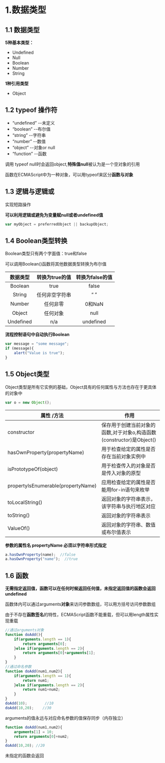 # 1.数据类型

## 1.1 数据类型

**5种基本类型：**

- Undefined
- Null
- Boolean
- Number
- String

**1种引用类型**

- Object

## 1.2 typeof 操作符

- “undefined”  --未定义
- “boolean”  --布尔值
- “string”  --字符串
- “number”  --数值
- “object”  --对象or null
- “function”   --函数

调用 typeof null时会返回object,**特殊值null**被认为是一个空对象的引用

函数在ECMAScript中为一种对象，可以用typeof来区分**函数与对象**

## 1.3 逻辑与逻辑或

实现短路操作

**可以利用逻辑或避免为变量赋null或者undefined值**

```javascript
var myObject = preferredObject || backupObject;
```

## 1.4 Boolean类型转换

Boolean类型只有两个字面值：true和false

可以调用Boolean()函数将其他数据类型转换为布尔值

| 数据类型  | 转换为true的值 | 转换为false的值 |
| :-------: | :------------: | :-------------: |
|  Boolean  |      true      |      false      |
|  String   | 任何非空字符串 |       “ ”       |
|  Number   |    任何非零    |     0和NaN      |
|  Object   |    任何对象    |      null       |
| Undefined |      n/a       |    undefined    |

**流程控制语句中自动执行Boolean**

```javascript
var message = "some message";
if (message){
    alert("Value is true");
}
```

## 1.5 Object类型

Object类型是所有它实例的基础，Object具有的任何属性与方法也存在于更具体的对象中

```javascript
var o = new Object();
```

| 属性 /方法                         | 作用                                                         |
| ---------------------------------- | ------------------------------------------------------------ |
| constructor                        | 保存用于创建当前对象的函数,对于对象o,构造函数(constructor)是Object() |
| hasOwnProperty(propertyName)       | 用于检查给定的属性是否存在当前对象实例中                     |
| isPrototypeOf(object)              | 用于检查传入的对象是否是传入对象的原型                       |
| propertyIsEnumerable(propertyName) | 应用检查给定的属性是否能用for-in语句来枚举                   |
| toLocalString()                    | 返回对象的字符串表示，该字符串与执行地区对应                 |
| toString()                         | 返回对象的字符串表示                                         |
| ValueOf()                          | 返回对象的字符串、数值或布尔值表示                           |

**参数的属性名 propertyName 必须以字符串形式指定**

```javascript
a.hasOwnProperty(name);  //false
a.hasOwnProperty("name");  //true
```

## 1.6 函数

**无需指定返回值，函数可以在任何时候返回任何值，未指定返回值的函数会返回undefined**

函数体内可以通过arguments**对象**来访问参数数组，可以用方括号访问参数数组

由于不存在**函数签名**的特性，ECMAScript函数不能重载，但可以用length属性实现重载

```javascript
//通过arguments对象
function doAdd(){
    if(arguments.length == 1){
        return arguments[0];
    }else if(arguments.length == 2){
        return arguments[0]+arguments[1];
    }
}
//通过命名参数
function doAdd(num1,num2){
    if(arguments.length == 1){
        return num1;
    }else if(arguments.length == 2){
        return num1+num2;
    }
}
doAdd(10);        //10
doAdd(10,20);    //30
```

arguments的值永远与对应命名参数的值保存同步（内存独立）

```javascript
function doAdd(num1,num2){
    arguments[1] = 10;
    return arguments[0]+num2;
}	
doAdd(10,20); //20
```

未指定的函数会返回